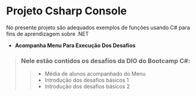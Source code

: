 # Projeto Csharp Console
No presente projeto são adequados exemplos de funções usando C# para fins de aprendizagem sobre .NET
- **Acompanha Menu Para Execução Dos Desafios**
> ### Nele estão contidos os desafios da DIO do Bootcamp C#: 
> > - Média de alunos acompanhado do Menu
> > - Introdução dos desafios básicos 1
> > - Introdução dos desafios básicos 2

